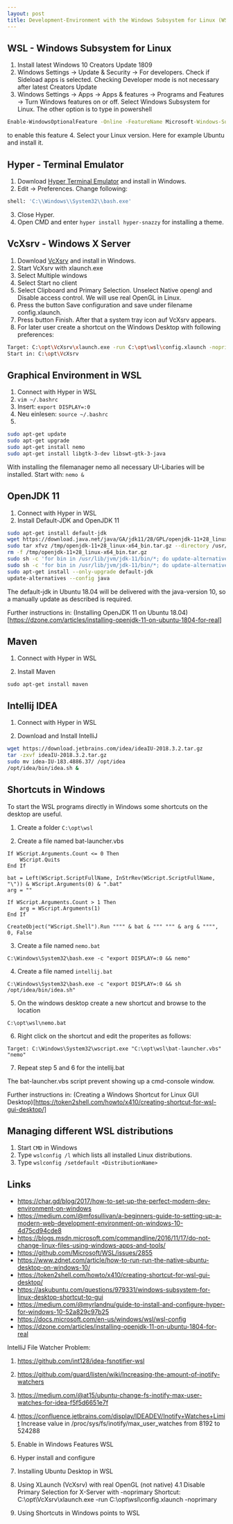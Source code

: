 ```yaml
---
layout: post
title: Development-Environment with the Windows Subsystem for Linux (WSL) for Windows 10
---
```


WSL - Windows Subsystem for Linux
--------------------------------
1. Install latest Windows 10 Creators Update 1809
2. Windows Settings -> Update & Security -> For developers. Check if Sideload apps is selected. Checking Developer mode
is not necessary after latest Creators Update
3. Windows Settings -> Apps -> Apps & features -> Programs and Features -> Turn Windows features on or off. Select
Windows Subsystem for Linux. The other option is to type in powershell

```bat
Enable-WindowsOptionalFeature -Online -FeatureName Microsoft-Windows-Subsystem-Linux
```

to enable this feature
4. Select your Linux version. Here for example Ubuntu and install it.

Hyper - Terminal Emulator
-------------------------
1. Download [Hyper Terminal Emulator](https://hyper.is/) and install in Windows.
2. Edit -> Preferences. Change following:

```bash
shell: 'C:\\Windows\\System32\\bash.exe'
```

3. Close Hyper.
4. Open CMD and enter `hyper install hyper-snazzy` for installing a theme.

VcXsrv - Windows X Server
-------------------------
1. Download [VcXsrv](https://sourceforge.net/projects/vcxsrv/) and install in Windows.
2. Start VcXsrv with xlaunch.exe
3. Select Multiple windows
4. Select Start no client
5. Select Clipboard and Primary Selection. Unselect Native opengl and Disable access control. We will use real OpenGL
in Linux.
6. Press the button Save configuration and save under filename config.xlaunch.
7. Press button Finish. After that a system tray icon auf VcXsrv appears.
8. For later user create a shortcut on the Windows Desktop with following preferences:

```bash
Target: C:\opt\VcXsrv\xlaunch.exe -run C:\opt\wsl\config.xlaunch -noprimary
Start in: C:\opt\VcXsrv
```

Graphical Environment in WSL
----------------------------
1. Connect with Hyper in WSL
2. `vim ~/.bashrc`
3. Insert: `export DISPLAY=:0`
4. Neu einlesen: `source ~/.bashrc`
5.

```bash
sudo apt-get update
sudo apt-get upgrade
sudo apt-get install nemo
sudo apt-get install libgtk-3-dev libswt-gtk-3-java
```

With installing the filemanager nemo all necessary UI-Libaries will be installed. Start with: `nemo &`

OpenJDK 11
----------
1. Connect with Hyper in WSL
2. Install Default-JDK and OpenJDK 11

```bash
sudo apt-get install default-jdk
wget https://download.java.net/java/GA/jdk11/28/GPL/openjdk-11+28_linux-x64_bin.tar.gz -O /tmp/openjdk-11+28_linux-x64_bin.tar.gz
sudo tar xfvz /tmp/openjdk-11+28_linux-x64_bin.tar.gz --directory /usr/lib/jvm
rm -f /tmp/openjdk-11+28_linux-x64_bin.tar.gz
sudo sh -c 'for bin in /usr/lib/jvm/jdk-11/bin/*; do update-alternatives --install /usr/bin/$(basename $bin) $(basename $bin) $bin 100; done'
sudo sh -c 'for bin in /usr/lib/jvm/jdk-11/bin/*; do update-alternatives --set $(basename $bin) $bin; done'
sudo apt-get install --only-upgrade default-jdk
update-alternatives --config java
```

The default-jdk in Ubuntu 18.04 will be delivered with the java-version 10, so a manually update as described is required.

Further instructions in:
(Installing OpenJDK 11 on Ubuntu 18.04)[https://dzone.com/articles/installing-openjdk-11-on-ubuntu-1804-for-real]

Maven
-----
1. Connect with Hyper in WSL

2. Install Maven

```
sudo apt-get install maven
```

Intellij IDEA
-------------

1. Connect with Hyper in WSL

2. Download and Install IntelliJ

```bash
wget https://download.jetbrains.com/idea/ideaIU-2018.3.2.tar.gz
tar -zxvf ideaIU-2018.3.2.tar.gz
sudo mv idea-IU-183.4886.37/ /opt/idea
/opt/idea/bin/idea.sh &
```


Shortcuts in Windows
--------------------
To start the WSL programs directly in Windows some shortcuts on the desktop are useful.

1. Create a folder `C:\opt\wsl`

2. Create a file named bat-launcher.vbs

```vbnet
If WScript.Arguments.Count <= 0 Then
    WScript.Quits
End If	

bat = Left(WScript.ScriptFullName, InStrRev(WScript.ScriptFullName, "\")) & WScript.Arguments(0) & ".bat"
arg = ""

If WScript.Arguments.Count > 1 Then
    arg = WScript.Arguments(1)
End If

CreateObject("WScript.Shell").Run """" & bat & """ """ & arg & """", 0, False
```

3. Create a file named `nemo.bat`

```
C:\Windows\System32\bash.exe -c "export DISPLAY=:0 && nemo"
```

4. Create a file named `intellij.bat`

```
C:\Windows\System32\bash.exe -c "export DISPLAY=:0 && sh /opt/idea/bin/idea.sh"
```

5. On the windows desktop create a new shortcut and browse to the location

```
C:\opt\wsl\nemo.bat
```

6. Right click on the shortcut and edit the properites as follows:

```
Target: C:\Windows\System32\wscript.exe "C:\opt\wsl\bat-launcher.vbs" "nemo"
```

7. Repeat step 5 and 6 for the intellij.bat

The bat-launcher.vbs script prevent showing up a cmd-console window.

Further instructions in:
(Creating a Windows Shortcut for Linux GUI Desktop)[https://token2shell.com/howto/x410/creating-shortcut-for-wsl-gui-desktop/]

Managing different WSL distributions
------------------------------------
1. Start `CMD` in Windows
2. Type `wslconfig /l` which lists all installed Linux distributions.
3. Type `wslconfig /setdefault <DistributionName>`

Links
-----
* https://char.gd/blog/2017/how-to-set-up-the-perfect-modern-dev-environment-on-windows
* https://medium.com/@mfosullivan/a-beginners-guide-to-setting-up-a-modern-web-development-environment-on-windows-10-4d75cd94cde8
* https://blogs.msdn.microsoft.com/commandline/2016/11/17/do-not-change-linux-files-using-windows-apps-and-tools/
* https://github.com/Microsoft/WSL/issues/2855
* https://www.zdnet.com/article/how-to-run-run-the-native-ubuntu-desktop-on-windows-10/
* https://token2shell.com/howto/x410/creating-shortcut-for-wsl-gui-desktop/
* https://askubuntu.com/questions/979331/windows-subsystem-for-linux-desktop-shortcut-to-gui
* https://medium.com/@myrlandnu/guide-to-install-and-configure-hyper-for-windows-10-52a829c97b25
* https://docs.microsoft.com/en-us/windows/wsl/wsl-config
* https://dzone.com/articles/installing-openjdk-11-on-ubuntu-1804-for-real

IntelliJ File Watcher Problem:
1. https://github.com/int128/idea-fsnotifier-wsl
2. https://github.com/guard/listen/wiki/Increasing-the-amount-of-inotify-watchers
3. https://medium.com/@at15/ubuntu-change-fs-inotify-max-user-watches-for-idea-f5f5d6651e7f
4. https://confluence.jetbrains.com/display/IDEADEV/Inotify+Watches+Limit
Increase value in /proc/sys/fs/inotify/max_user_watches from 8192 to 524288

1. Enable in Windows Features WSL
2. Hyper install and configure
3. Installing Ubuntu Desktop in WSL
4. Using XLaunch (VcXsrv) with real OpenGL (not native)
4.1 Disable Primary Selection for X-Server with -noprimary
Shortcut: C:\opt\VcXsrv\xlaunch.exe -run C:\opt\wsl\config.xlaunch -noprimary
5. Using Shortcuts in Windows points to WSL
